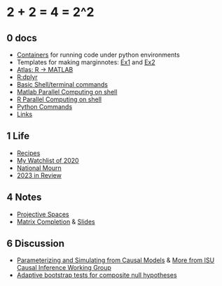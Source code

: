 # **2 + 2 = 4 = 2^2** 


## 0 docs
- [Containers](docs/Containers.md) for running code under python environments 
- Templates for making marginnotes: [Ex1](docs/Marginnote1.tex) and [Ex2](docs/Marginnote2.tex)
- [Atlas: R -> MATLAB](docs/MATLAB-R-cheatsheet.md)
- [R:dplyr](docs/2020-04-14-dplyr.md)
- [Basic Shell/terminal commands](/docs/TerminalCommands.md)
- [Matlab Parallel Computing on shell](docs/matlab_parallel)
- [R Parallel Computing on shell](docs/r_parallel)
- [Python Commands](docs/python-commands.md)
- [Links](docs/Links.md)

## 1 Life
- [Recipes](/docs/Recipes.md)
- [My Watchlist of 2020](/docs/watchlist2020.md)
- [National Mourn](/docs/2020-04-04-nationalmorn.md)
- [2023 in Review](/docs/2023-in-Review.md)

## 4 Notes
- [Projective Spaces](/docs/ProjectiveSpace.pdf)
- [Matrix Completion](/docs/MatrixCompletion_20221122/main.pdf) & [Slides](/docs/MatrixCompletion_20221122/slides.pdf)

## 6 Discussion
- [Parameterizing and Simulating from Causal Models](https://github.com/calebleedy/ISU-Causal/blob/main/Presentations/ZG_053123.pdf) & [More from ISU Causal Inference Working Group](https://github.com/calebleedy/ISU-Causal/tree/main)
- [Adaptive bootstrap tests for composite null hypotheses](https://github.com/guzhiling/ISU-Causal/blob/main/Presentations/CIWG_20231128_MediationAnalysis_Zhiling.pdf)

